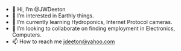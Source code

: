 - 👋 Hi, I’m @JWDeeton
- 👀 I’m interested in Earthly things.
- 🌱 I’m currently learning Hydroponics, Internet Protocol cameras.
- 💞️ I’m looking to collaborate on finding employment in Electronics, Computers.
- 📫 How to reach me jdeeton@yahoo.com
<!---
JWDeeton/JWDeeton is a ✨ special ✨ repository because its `README.md` (this file) appears on your GitHub profile.
You can click the Preview link to take a look at your changes.
--->
